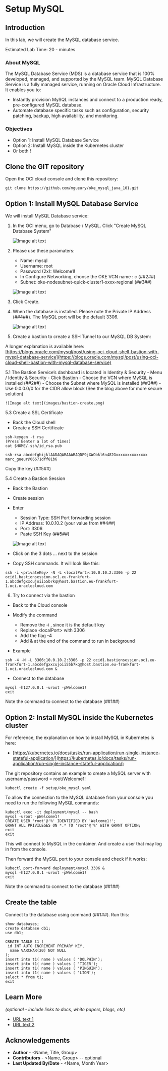 # Setup MySQL

## Introduction

In this lab, we will create the MySQL database service.

Estimated Lab Time: 20 - minutes

### About MySQL 
The MySQL Database Service (MDS) is a database service that is 100% developed, managed, and supported by the MySQL team. 
MySQL Database Service is a fully managed service, running on Oracle Cloud Infrastructure. It enables you to:
* Instantly provision MySQL instances and connect to a production ready, pre-configured MySQL database.
* Automate database specific tasks such as configuration, security patching, backup, high availability, and monitoring.

### Objectives
* Option 1: Install MySQL Database Service
* Option 2: Install MySQL inside the Kubernetes cluster
* Or both !

## Clone the GIT repository
Open the OCI cloud console and clone this repository:

```
git clone https://github.com/mgueury/oke_mysql_java_101.git
```

## Option 1: Install MySQL Database Service

We will install MySQL Database service:

1. In the OCI menu, go to Database / MySQL. Click "Create MySQL Database System"

	![Image alt text](images/mysql-before-create.png)

2. Please use these paramaters:
    - Name: mysql
    - Username: root
    - Password (2x): Welcome1! 
    - In Configure Networking, choose the OKE VCN name : c (##2##)
    - Subnet: oke-nodesubnet-quick-cluster1-xxxx-regional (##3##)

	![Image alt text](images/mysql-create.png)

3. Click Create. 
4. When the database is installed. Please note the Private IP Address (##4##). The MySQL port will be the default 3306.

	![Image alt text](images/mysql-ip.png)

5. Create a bastion to create a SSH Tunnel to our MySQL DB System:

A longer explanation is available here:[https://blogs.oracle.com/mysql/post/using-oci-cloud-shell-bastion-with-mysql-database-service](https://blogs.oracle.com/mysql/post/using-oci-cloud-shell-bastion-with-mysql-database-service)

5.1 The Bastion Service’s dashboard is located in Identity & Security
    - Menu / Identity & Security
    - Click Bastion
    - Choose the VCN where MySQL is installed (##2##)
    - Choose the Subnet where MySQL is installed (##3##)
    - Use 0.0.0.0/0 for the CIDR allow block (See the blog above for more secure solution)

	![Image alt text](images/bastion-create.png)

5.3 Create a SSL Certificate

- Back the Cloud shell
- Create a SSH Certificate

```
ssh-keygen -t rsa
(Press Eenter a lot of times)
cat $HOME/.ssh/id_rsa.pub

ssh-rsa abcdefghijklAADAQABAAABAQDF9jXWObkl6n482Gxxxxxxxxxxxxxx marc_gueur@06671dff81b6
```

Copy the key (##5##)

5.4 Create a Bastion Session

- Back the Bastion
- Create session
- Enter
    - Session Type: SSH Port forwarding session
    - IP Address: 10.0.10.2 (your value from ##4##)
    - Port: 3306
    - Paste SSH Key (##5##)

	![Image alt text](images/bastion-create-session.png)

- Click on the 3 dots ... next to the session
- Copy SSH commands. It will look like this:

```
ssh -i <privateKey> -N -L <localPort>:10.0.10.2:3306 -p 22 ocid1.bastionsession.oc1.eu-frankfurt-1.abcdefgxxcujoii55b7kq@host.bastion.eu-frankfurt-1.oci.oraclecloud.com
```


6. Try to connect via the bastion 

- Back to the Cloud console
- Modify the command
    - Remove the  -i <privateKey>, since it is the default key
    - Replace &lt;localPort&gt; with 3306
    - Add the flag -4
    - Add & at the end of the command to run in background

- Example
```
ssh -4 -N -L 3306:10.0.10.2:3306 -p 22 ocid1.bastionsession.oc1.eu-frankfurt-1.abcdefgxxcujoii55b7kq@host.bastion.eu-frankfurt-1.oci.oraclecloud.com &
````

- Connect to the database

```
mysql -h127.0.0.1 -uroot -pWelcome1!
exit
```

Note the command to connect to the database (##1##)

## Option 2: Install MySQL inside the Kubernetes cluster

For reference, the explanation on how to install MySQL in Kubernetes is here:
- [https://kubernetes.io/docs/tasks/run-application/run-single-instance-stateful-application/](https://kubernetes.io/docs/tasks/run-application/run-single-instance-stateful-application/)

The git repository contains an example to create a MySQL server with username/password = root/Welcome1!

```
kubectl create -f setup/oke_mysql.yaml 
```

To allow the connection to the MySQL database from your console you need
to run the following MySQL commands:

```
kubectl exec -it deployment/mysql -- bash
mysql -uroot -pWelcome1!
CREATE USER 'root'@'%' IDENTIFIED BY 'Welcome1!';
GRANT ALL PRIVILEGES ON *.* TO 'root'@'%' WITH GRANT OPTION;
exit
exit
```
This will connect to MySQL in the container. And create a user that may log in from the console.

Then forward the MySQL port to your console and check if it works:

```
kubectl port-forward deployment/mysql 3306 &
mysql -h127.0.0.1 -uroot -pWelcome1!
exit
```

Note the command to connect to the database (##1##)

## Create the table

Connect to the database using command (##1##). Run this:
```
show databases;
create database db1;
use db1;

CREATE TABLE t1 (
 id INT AUTO_INCREMENT PRIMARY KEY,
  name VARCHAR(20) NOT NULL
);
insert into t1( name ) values ( 'DOLPHIN');
insert into t1( name ) values ( 'TIGER');
insert into t1( name ) values ( 'PINGUIN');
insert into t1( name ) values ( 'LION');
select * from t1;
exit
```

## Learn More

*(optional - include links to docs, white papers, blogs, etc)*

* [URL text 1](http://docs.oracle.com)
* [URL text 2](http://docs.oracle.com)

## Acknowledgements
* **Author** - <Name, Title, Group>
* **Contributors** -  <Name, Group> -- optional
* **Last Updated By/Date** - <Name, Month Year>

